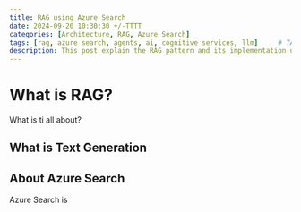 ```yaml
---
title: RAG using Azure Search
date: 2024-09-20 10:30:30 +/-TTTT
categories: [Architecture, RAG, Azure Search]
tags: [rag, azure search, agents, ai, cognitive services, llm]     # TAG names should always be lowercase
description: This post explain the RAG pattern and its implementation using the Azure SEarch as a vector store. It also shows how to leverage the different search modes in Azure Search
---
```


# What is RAG?
What is ti all about?

## What is Text Generation

## About Azure Search
Azure Search is 
